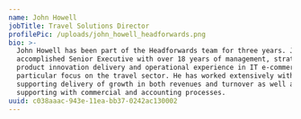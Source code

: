 ```yaml
---
name: John Howell
jobTitle: Travel Solutions Director
profilePic: /uploads/john_howell_headforwards.png
bio: >-
  John Howell has been part of the Headforwards team for three years. John is an
  accomplished Senior Executive with over 18 years of management, strategy,
  product innovation delivery and operational experience in IT e-commerce with a
  particular focus on the travel sector. He has worked extensively with boards,
  supporting delivery of growth in both revenues and turnover as well as
  supporting with commercial and accounting processes.
uuid: c038aaac-943e-11ea-bb37-0242ac130002
---
```

